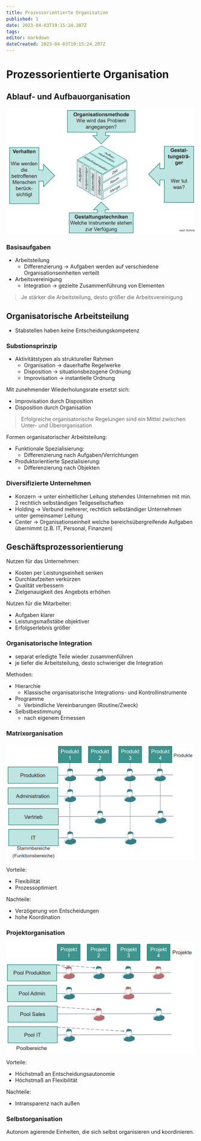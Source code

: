 ```yaml
---
title: Prozessorientierte Organisation
published: 1
date: 2023-04-03T19:15:24.207Z
tags: 
editor: markdown
dateCreated: 2023-04-03T19:15:24.207Z
---
```


# Prozessorientierte Organisation

## Ablauf- und Aufbauorganisation

![Organisationswürfel](/fom/semester-4/geschaeftsprozessmodellierung/organisationswuerfel.png)

### Basisaufgaben

- Arbeitsteilung
  - Differenzierung -> Aufgaben werden auf verschiedene Organisationseinheiten verteilt
- Arbeitsvereinigung
  - Integration -> gezielte Zusammenführung von Elementen

> Je stärker die Arbeitsteilung, desto größer die Arbeitsvereinigung

## Organisatorische Arbeitsteilung

- Stabstellen haben keine Entscheidungskompetenz

### Substionsprinzip

- Aktivitätstypen als struktureller Rahmen
  - Organisation -> dauerhafte Regelwerke
  - Disposition -> situationsbezogene Ordnung
  - Improvisation -> instantielle Ordnung

Mit zunehmender Wiederholungsrate ersetzt sich:

- Improvisation durch Disposition
- Disposition durch Organisation

> Erfolgreiche organisatorische Regelungen sind ein Mittel zwischen Unter- und Überorganisation

Formen organisatorischer Arbeitsteilung:

- Funktionale Spezialisierung:
  - Differenzierung nach Aufgaben/Verrichtungen
- Produktorientierte Spezialisierung:
  - Differenzierung nach Objekten

### Diversifizierte Unternehmen

- Konzern -> unter einheitlicher Leitung stehendes Unternehmen mit min. 2 rechtlich selbständigen Teilgesellschaften
- Holding -> Verbund mehrerer, rechtlich selbständiger Unternehmen unter gemeinsamer Leitung
- Center -> Organisationseinheit welche bereichsübergreifende Aufgaben übernimmt (z.B. IT, Personal, Finanzen)

## Geschäftsprozessorientierung

Nutzen für das Unternehmen:

- Kosten per Leistungseinheit senken
- Durchlaufzeiten verkürzen
- Qualität verbessern
- Zielgenauigkeit des Angebots erhöhen

Nutzen für die Mitarbeiter:

- Aufgaben klarer
- Leistungsmaßstäbe objektiver
- Erfolgserlebnis größer

### Organisatorische Integration

- separat erledigte Teile wieder zusammenführen
- je tiefer die Arbeitsteilung, desto schwieriger die Integration

Methoden:

- Hierarchie
  - Klassische organisatorische Integrations- und Kontrollinstrumente
- Programme
  - Verbindliche Vereinbarungen (Routine/Zweck)
- Selbstbestimmung
  - nach eigenem Ermessen

### Matrixorganisation

![Matrixorganisation](/fom/semester-4/geschaeftsprozessmodellierung/matrixorganisation.png)

Vorteile:

- Flexibilität
- Prozessoptimiert

Nachteile:

- Verzögerung von Entscheidungen
- hohe Koordination

### Projektorganisation

![Projektorganisation](/fom/semester-4/geschaeftsprozessmodellierung/projektorganisation.png)

Vorteile:

- Höchstmaß an Entscheidungsautonomie
- Höchstmaß an Flexibilität

Nachteile:

- Intransparenz nach außen

### Selbstorganisation

Autonom agierende Einheiten, die sich selbst organisieren und koordinieren.
